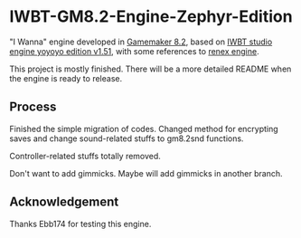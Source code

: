 # IWBT-GM8.2-Engine-Zephyr-Edition

"I Wanna" engine developed in [Gamemaker 8.2](https://www.dropbox.com/s/87jc37aq3dgsp7b/gm82.7z?dl=0), based on [IWBT studio engine yoyoyo edition v1.51](https://github.com/YoYoYoDude/YoYoYo_Engine), with some references to [renex engine](https://github.com/omicronrex/renex-engine).

This project is mostly finished. There will be a more detailed README when the engine is ready to release.

## Process

Finished the simple migration of codes. Changed method for encrypting saves and change sound-related stuffs to gm8.2snd functions.

Controller-related stuffs totally removed.

Don't want to add gimmicks. Maybe will add gimmicks in another branch.

## Acknowledgement

Thanks Ebb174 for testing this engine.

